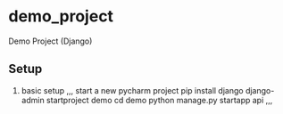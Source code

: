 # demo_project
Demo Project (Django)

## Setup
1. basic setup
  ,,,
  start a new pycharm project
  pip install django
  django-admin startproject demo
  cd demo
  python manage.py startapp api
  ,,,
